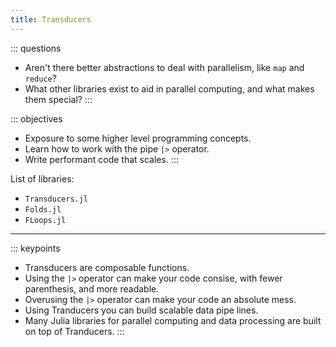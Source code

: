 ```yaml
---
title: Transducers
---
```


::: questions
- Aren't there better abstractions to deal with parallelism, like `map` and `reduce`?
- What other libraries exist to aid in parallel computing, and what makes them special?
:::

::: objectives
- Exposure to some higher level programming concepts.
- Learn how to work with the pipe `|>` operator.
- Write performant code that scales.
:::

List of libraries:

- `Transducers.jl`
- `Folds.jl`
- `FLoops.jl`


---

::: keypoints
- Transducers are composable functions.
- Using the `|>` operator can make your code consise, with fewer parenthesis, and more readable.
- Overusing the `|>` operator can make your code an absolute mess.
- Using Tranducers you can build scalable data pipe lines.
- Many Julia libraries for parallel computing and data processing are built on top of Tranducers.
:::

